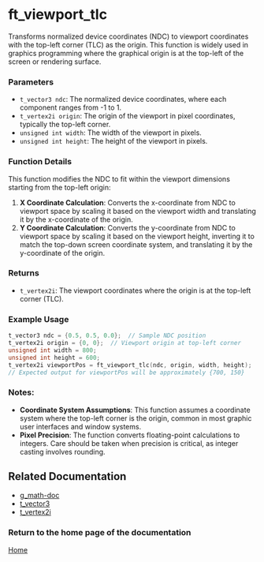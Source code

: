 # ft_viewport_tlc
Transforms normalized device coordinates (NDC) to viewport coordinates with the top-left corner (TLC) as the origin. This function is widely used in graphics programming where the graphical origin is at the top-left of the screen or rendering surface.

### Parameters
- `t_vector3 ndc`: The normalized device coordinates, where each component ranges from -1 to 1.
- `t_vertex2i origin`: The origin of the viewport in pixel coordinates, typically the top-left corner.
- `unsigned int width`: The width of the viewport in pixels.
- `unsigned int height`: The height of the viewport in pixels.

### Function Details
This function modifies the NDC to fit within the viewport dimensions starting from the top-left origin:
1. **X Coordinate Calculation**: Converts the x-coordinate from NDC to viewport space by scaling it based on the viewport width and translating it by the x-coordinate of the origin.
2. **Y Coordinate Calculation**: Converts the y-coordinate from NDC to viewport space by scaling it based on the viewport height, inverting it to match the top-down screen coordinate system, and translating it by the y-coordinate of the origin.

### Returns
- `t_vertex2i`: The viewport coordinates where the origin is at the top-left corner (TLC).

### Example Usage
```c
t_vector3 ndc = {0.5, 0.5, 0.0};  // Sample NDC position
t_vertex2i origin = {0, 0};  // Viewport origin at top-left corner
unsigned int width = 800;
unsigned int height = 600;
t_vertex2i viewportPos = ft_viewport_tlc(ndc, origin, width, height);
// Expected output for viewportPos will be approximately {700, 150}
```

### Notes:
- **Coordinate System Assumptions**: This function assumes a coordinate system where the top-left corner is the origin, common in most graphic user interfaces and window systems.
- **Pixel Precision**: The function converts floating-point calculations to integers. Care should be taken when precision is critical, as integer casting involves rounding.

## Related Documentation
- [g_math-doc](./g_math-doc.md)
- [t_vector3](../vector/vector3/t_vector3.md)
- [t_vertex2i](../vertex/vertex2i/t_vertex2i.md)

### Return to the home page of the documentation
[Home](../home.md)
